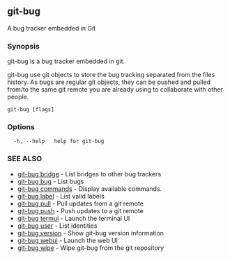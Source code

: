 ## git-bug

A bug tracker embedded in Git

### Synopsis

git-bug is a bug tracker embedded in git.

git-bug use git objects to store the bug tracking separated from the files
history. As bugs are regular git objects, they can be pushed and pulled from/to
the same git remote you are already using to collaborate with other people.



```
git-bug [flags]
```

### Options

```
  -h, --help   help for git-bug
```

### SEE ALSO

* [git-bug bridge](git-bug_bridge.md)	 - List bridges to other bug trackers
* [git-bug bug](git-bug_bug.md)	 - List bugs
* [git-bug commands](git-bug_commands.md)	 - Display available commands.
* [git-bug label](git-bug_label.md)	 - List valid labels
* [git-bug pull](git-bug_pull.md)	 - Pull updates from a git remote
* [git-bug push](git-bug_push.md)	 - Push updates to a git remote
* [git-bug termui](git-bug_termui.md)	 - Launch the terminal UI
* [git-bug user](git-bug_user.md)	 - List identities
* [git-bug version](git-bug_version.md)	 - Show git-bug version information
* [git-bug webui](git-bug_webui.md)	 - Launch the web UI
* [git-bug wipe](git-bug_wipe.md)	 - Wipe git-bug from the git repository

